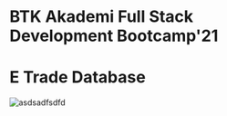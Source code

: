 # BTK Akademi Full Stack Development Bootcamp'21


# E Trade Database

![asdsadfsdfd](https://user-images.githubusercontent.com/77552274/116012140-69965400-a631-11eb-8b82-64d23a2aab72.PNG)
